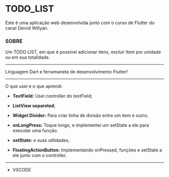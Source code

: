 # TODO_LIST

Este é uma aplicação web desenvolvida junto com o curso de Flutter do canal Deivid Willyan. 

### SOBRE
Um TODO LIST, em que é possível adicionar itens, excluir item por unidade ou em sua totalidade.


---

Linguagem Dart e ferramaneta de desenvolvimento Flutter! 

---
O que usei e o que aprendi:

- **TextField:**
Usei controller do textField;

- **ListView separeted**;

- **Widget Divider:**
Para criar linha de divisão entre um item e outro;

- **onLongPress:**
Toque longo, e implementei um setState a ele para executar uma função.

- **setState:**
e suas utilidades;

- **FloatingActionButton:**
Implementando onPressed, funções e setState a ele junto com o controller.

---
- VSCODE


